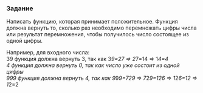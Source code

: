 ### Задание
Написать функцию, которая принимает положительное. Функция должна вернуть то, сколько раз необходимо перемножать цифры числа или результат перемножения, чтобы получилось число состоящее из одной цифры.  

Например, для входного числа:  
39 функция должна вернуть 3, так как 3*9=27 => 2*7=14 => 1*4=4  
4 функция должна вернуть 0, так как число уже состоит из одной цифры  
999 функция должна вернуть 4, так как 9*9*9=729 => 7*2*9=126 => 1*2*6=12 => 1*2=2  